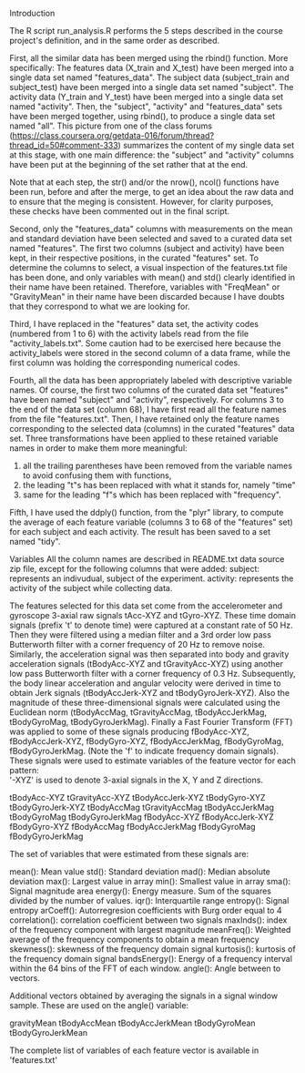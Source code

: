 Introduction

The R script run_analysis.R performs the 5 steps described in the course project's definition, and in the same order as described.

First, all the similar data has been merged using the rbind() function. More specifically:
The features data (X_train and X_test) have been merged into a single data set named "features_data". 
The subject data (subject_train and subject_test) have been merged into a single data set named "subject". 
The activity data (Y_train and Y_test) have been merged into a single data set named "activity".
Then, the "subject", "activity" and "features_data" sets have been merged together, using rbind(), to produce a single data set named "all".
This picture from one of the class forums (https://class.coursera.org/getdata-016/forum/thread?thread_id=50#comment-333) 
summarizes the content of my single data set at this stage, with one main difference: the "subject" and "activity" columns 
have been put at the beginning of the set rather that at the end.

Note that at each step, the str() and/or the nrow(), ncol() functions have been run, before and after the merge, to get an idea about 
the raw data and to ensure that the meging is consistent. 
However, for clarity purposes, these checks have been commented out in the final script.

Second, only the "features_data" columns with measurements on the mean and standard deviation have been selected and saved to a curated data set named "features". 
The first two columns (subject and activity) have been kept, in their respective positions, in the curated "features" set.
To determine the columns to select, a visual inspection of the features.txt file has been done, and only variables with mean() and std() clearly 
identified in their name have been retained. Therefore, variables with "FreqMean" or "GravityMean" in their name have been discarded because 
I have doubts that they correspond to what we are looking for.

Third, I have replaced in the "features" data set, the activity codes (numbered from 1 to 6) with the activity labels read from the file "activity_labels.txt".
Some caution had to be exercised here because the activity_labels were stored in the second column of a data frame, while the first column
was holding the corresponding numerical codes. 

Fourth, all the data has been appropriately labeled with descriptive variable names. Of course, the first two columns of the curated data set "features" have been
named "subject" and "activity", respectively. For columns 3 to the end of the data set (column 68), I have first read all the feature names from the file "features.txt".
Then, I have retained only the feature names corresponding to the selected data (columns) in the curated "features" data set.
Three transformations have been applied to these retained variable names in order to make them more meaningful: 
1) all the trailing parentheses have been removed from the variable names to avoid confusing them with functions, 
2) the leading "t"s has been replaced with what it stands for, namely "time" 
3) same for the leading "f"s which has been replaced with "frequency".

Fifth, I have used the ddply() function, from the "plyr" library, to compute the average of each feature variable (columns 3 to 68 of the "features" set) 
for each subject and each activity. The result has been saved to a set named "tidy".

Variables
All the column names are described in README.txt data source zip file, except for the following columns that were added:
subject: represents an indivudual, subject of the experiment.
activity: represents the activity of the subject while collecting data.

The features selected for this data set come from the accelerometer and gyroscope 3-axial raw signals tAcc-XYZ and tGyro-XYZ. 
These time domain signals (prefix 't' to denote time) were captured at a constant rate of 50 Hz. Then they were filtered using a median 
filter and a 3rd order low pass Butterworth filter with a corner frequency of 20 Hz to remove noise. Similarly, the acceleration signal 
was then separated into body and gravity acceleration signals (tBodyAcc-XYZ and tGravityAcc-XYZ) using another low pass Butterworth filter 
with a corner frequency of 0.3 Hz. 
Subsequently, the body linear acceleration and angular velocity were derived in time to obtain Jerk signals (tBodyAccJerk-XYZ and 
tBodyGyroJerk-XYZ). Also the magnitude of these three-dimensional signals were calculated using the Euclidean norm (tBodyAccMag, 
tGravityAccMag, tBodyAccJerkMag, tBodyGyroMag, tBodyGyroJerkMag). 
Finally a Fast Fourier Transform (FFT) was applied to some of these signals producing fBodyAcc-XYZ, fBodyAccJerk-XYZ, fBodyGyro-XYZ, 
fBodyAccJerkMag, fBodyGyroMag, fBodyGyroJerkMag. (Note the 'f' to indicate frequency domain signals). 
These signals were used to estimate variables of the feature vector for each pattern:  
'-XYZ' is used to denote 3-axial signals in the X, Y and Z directions.

tBodyAcc-XYZ
tGravityAcc-XYZ
tBodyAccJerk-XYZ
tBodyGyro-XYZ
tBodyGyroJerk-XYZ
tBodyAccMag
tGravityAccMag
tBodyAccJerkMag
tBodyGyroMag
tBodyGyroJerkMag
fBodyAcc-XYZ
fBodyAccJerk-XYZ
fBodyGyro-XYZ
fBodyAccMag
fBodyAccJerkMag
fBodyGyroMag
fBodyGyroJerkMag

The set of variables that were estimated from these signals are: 

mean(): Mean value
std(): Standard deviation
mad(): Median absolute deviation 
max(): Largest value in array
min(): Smallest value in array
sma(): Signal magnitude area
energy(): Energy measure. Sum of the squares divided by the number of values. 
iqr(): Interquartile range 
entropy(): Signal entropy
arCoeff(): Autorregresion coefficients with Burg order equal to 4
correlation(): correlation coefficient between two signals
maxInds(): index of the frequency component with largest magnitude
meanFreq(): Weighted average of the frequency components to obtain a mean frequency
skewness(): skewness of the frequency domain signal 
kurtosis(): kurtosis of the frequency domain signal 
bandsEnergy(): Energy of a frequency interval within the 64 bins of the FFT of each window.
angle(): Angle between to vectors.

Additional vectors obtained by averaging the signals in a signal window sample. These are used on the angle() variable:

gravityMean
tBodyAccMean
tBodyAccJerkMean
tBodyGyroMean
tBodyGyroJerkMean

The complete list of variables of each feature vector is available in 'features.txt'

